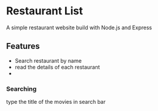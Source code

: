 # Restaurant List
A simple restaurant website build with Node.js and Express  

## Features
- Search restaurant by name
- read the details of each restaurant
- 

### Searching
type the title of the movies in search bar
